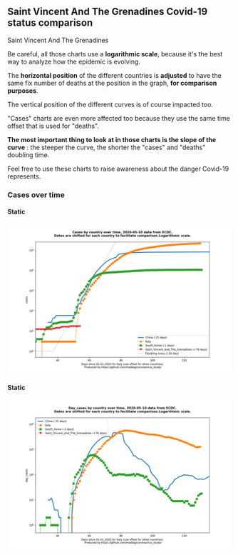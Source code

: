 ## Saint Vincent And The Grenadines Covid-19 status comparison 

Saint Vincent And The Grenadines



Be careful, all those charts use a **logarithmic scale**, because it's the best way to analyze how the epidemic is evolving.
 
The **horizontal position** of the different countries is **adjusted** to have the same fix number of deaths at the position in the graph, **for comparison purposes**.

The vertical position of the different curves is of course impacted too.

"Cases" charts are even more affected too because they use the same time offset that is used for "deaths".

**The most important thing to look at in those charts is the slope of the curve** : the steeper the curve, the shorter the "cases" and "deaths" doubling time.

Feel free to use these charts to raise awareness about the danger Covid-19 represents. 


 
### Cases over time
 
#### Static
![Saint Vincent And The Grenadines covid-19 cases static chart](https://raw.githubusercontent.com/madlag/coronavirus_study/master/notebooks/graphs/2020-05-10/countries/Saint_Vincent_And_The_Grenadines/2020-05-10_Saint_Vincent_And_The_Grenadines_cases.png "Saint Vincent And The Grenadines covid-19 cases static chart")   
 
#### Static
![Saint Vincent And The Grenadines covid-19 daily cases static chart](https://raw.githubusercontent.com/madlag/coronavirus_study/master/notebooks/graphs/2020-05-10/countries/Saint_Vincent_And_The_Grenadines/2020-05-10_Saint_Vincent_And_The_Grenadines_day_cases.png "Saint Vincent And The Grenadines covid-19 day_cases static chart")   

